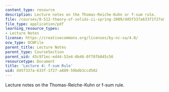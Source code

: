 ```yaml
---
content_type: resource
description: Lecture notes on the Thomas-Reiche-Kuhn or f-sum rule.
file: /courses/8-512-theory-of-solids-ii-spring-2009/d45f337a633f1f27a88959bdb3ccd502_MIT8_512s09_lec03f.pdf
file_type: application/pdf
learning_resource_types:
- Lecture Notes
license: https://creativecommons.org/licenses/by-nc-sa/4.0/
ocw_type: OCWFile
parent_title: Lecture Notes
parent_type: CourseSection
parent_uid: 43c971ec-ed44-52e4-6b46-0f78fb845c56
resourcetype: Document
title: 'Lecture 4: f-sum Rule'
uid: d45f337a-633f-1f27-a889-59bdb3ccd502
---
```

Lecture notes on the Thomas-Reiche-Kuhn or f-sum rule.